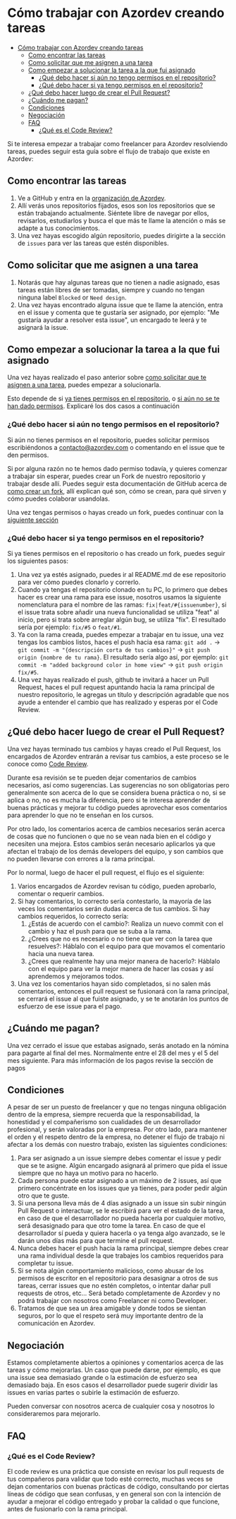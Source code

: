 # Cómo trabajar con Azordev creando tareas

- [Cómo trabajar con Azordev creando tareas](#cómo-trabajar-con-azordev-creando-tareas)
  - [Como encontrar las tareas](#como-encontrar-las-tareas)
  - [Como solicitar que me asignen a una tarea](#como-solicitar-que-me-asignen-a-una-tarea)
  - [Como empezar a solucionar la tarea a la que fui asignado](#como-empezar-a-solucionar-la-tarea-a-la-que-fui-asignado)
    - [¿Qué debo hacer si aún no tengo permisos en el repositorio?](#qué-debo-hacer-si-aún-no-tengo-permisos-en-el-repositorio)
    - [¿Qué debo hacer si ya tengo permisos en el repositorio?](#qué-debo-hacer-si-ya-tengo-permisos-en-el-repositorio)
  - [¿Qué debo hacer luego de crear el Pull Request?](#qué-debo-hacer-luego-de-crear-el-pull-request)
  - [¿Cuándo me pagan?](#cuándo-me-pagan)
  - [Condiciones](#condiciones)
  - [Negociación](#negociación)
  - [FAQ](#faq)
    - [¿Qué es el Code Review?](#qué-es-el-code-review)

Si te interesa empezar a trabajar como freelancer para Azordev resolviendo tareas, puedes seguir esta guía sobre el flujo de trabajo que existe en Azordev:

## Como encontrar las tareas

1. Ve a GitHub y entra en la [organización de Azordev](https://github.com/Azordev/).
2. Allí verás unos repositorios fijados, esos son los repositorios que se están trabajando actualmente. Siéntete libre de navegar por ellos, revisarlos, estudiarlos y busca el que más te llame la atención o más se adapte a tus conocimientos.
3. Una vez hayas escogido algún repositorio, puedes dirigirte a la sección de `issues` para ver las tareas que estén disponibles.

## Como solicitar que me asignen a una tarea

1. Notarás que hay algunas tareas que no tienen a nadie asignado, esas tareas están libres de ser tomadas, siempre y cuando no tengan ninguna label `Blocked` or `Need design`.
2. Una vez hayas encontrado alguna issue que te llame la atención, entra en el issue y comenta que te gustaría ser asignado, por ejemplo: "Me gustaría ayudar a resolver esta issue", un encargado te leerá y te asignará la issue.

## Como empezar a solucionar la tarea a la que fui asignado

Una vez hayas realizado el paso anterior sobre [como solicitar que te asignen a una tarea](#como-solicitar-que-me-asignen-a-alguna-tarea), puedes empezar a solucionarla.

Esto depende de si [ya tienes permisos en el repositorio](#ya-tienes-permiso-en-el-repositorio), o [si aún no se te han dado permisos](#aún-no-tienes-permisos-en-el-repositorio). Explicaré los dos casos a continuación

### ¿Qué debo hacer si aún no tengo permisos en el repositorio?

Si aún no tienes permisos en el repositorio, puedes solicitar permisos escribiéndonos a [contacto@azordev.com](mail:contacto@azordev.com) o comentando en el issue que te den permisos.

Si por alguna razón no te hemos dado permiso todavía, y quieres comenzar a trabajar sin esperar, puedes crear un Fork de nuestro repositorio y trabajar desde allí. Puedes seguir esta documentación de GitHub acerca de [como crear un fork](https://docs.github.com/es/get-started/quickstart/fork-a-repo), allí explican qué son, cómo se crean, para qué sirven y cómo puedes colaborar usandolas.

Una vez tengas permisos o hayas creado un fork, puedes continuar con la [siguiente sección](#qué-debo-hacer-si-ya-tengo-permisos-en-el-repositorio)

### ¿Qué debo hacer si ya tengo permisos en el repositorio?

Si ya tienes permisos en el repositorio o has creado un fork, puedes seguir los siguientes pasos:

1. Una vez ya estés asignado, puedes ir al README.md de ese repositorio para ver cómo puedes clonarlo y correrlo.
2. Cuando ya tengas el repositorio clonado en tu PC, lo primero que debes hacer es crear una rama para ese issue, nosotros usamos la siguiente nomenclatura para el nombre de las ramas: `fix|feat/#{issuenumber}`, si el issue trata sobre añadir una nueva funcionalidad se utiliza "feat" al inicio, pero si trata sobre arreglar algún bug, se utiliza "fix". El resultado sería por ejemplo: `fix/#5` o `feat/#1`.
3. Ya con la rama creada, puedes empezar a trabajar en tu issue, una vez tengas los cambios listos, haces el push hacia esa rama: `git add .` -> `git commit -m "{descripción corta de tus cambios}"` -> `git push origin {nombre de tu rama}`. El resultado sería algo así, por ejemplo: `git commit -m "added background color in home view"` -> `git push origin fix/#5`.
4.  Una vez hayas realizado el push, github te invitará a hacer un Pull Request, haces el pull request apuntando hacia la rama principal de nuestro repositorio, le agregas un título y descripción agradable que nos ayude a entender el cambio que has realizado y esperas por el Code Review.

## ¿Qué debo hacer luego de crear el Pull Request?

Una vez hayas terminado tus cambios y hayas creado el Pull Request, los encargados de Azordev entrarán a revisar tus cambios, a este proceso se le conoce como [Code Review](#code-review).

Durante esa revisión se te pueden dejar comentarios de cambios necesarios, así como sugerencias. Las sugerencias no son obligatorias pero generalmente son acerca de lo que se considera buena práctica o no, si se aplica o no, no es mucha la diferencia, pero si te interesa aprender de buenas prácticas y mejorar tu código puedes aprovechar esos comentarios para aprender lo que no te enseñan en los cursos.

Por otro lado, los comentarios acerca de cambios necesarios serán acerca de cosas que no funcionen o que no se vean nada bien en el código y necesiten una mejora. Estos cambios serán necesario aplicarlos ya que afectan el trabajo de los demás developers del equipo, y son cambios que no pueden llevarse con errores a la rama principal.

Por lo normal, luego de hacer el pull request, el flujo es el siguiente:

1. Varios encargados de Azordev revisan tu código, pueden aprobarlo, comentar o requerir cambios.
2. Si hay comentarios, lo correcto sería contestarlo, la mayoría de las veces los comentarios serán dudas acerca de tus cambios. Si hay cambios requeridos, lo correcto sería: 
    1. ¿Estás de acuerdo con el cambio?: Realiza un nuevo commit con el cambio y haz el push para que se suba a la rama.
    2. ¿Crees que no es necesario o no tiene que ver con la tarea que resuelves?: Háblalo con el equipo para que movamos el comentario hacia una nueva tarea.
    3. ¿Crees que realmente hay una mejor manera de hacerlo?: Háblalo con el equipo para ver la mejor manera de hacer las cosas y así aprendemos y mejoramos todos.
3. Una vez los comentarios hayan sido completados, si no salen más comentarios, entonces el pull request se fusionará con la rama principal, se cerrará el issue al que fuiste asignado, y se te anotarán los puntos de esfuerzo de ese issue para el pago.

## ¿Cuándo me pagan?

Una vez cerrado el issue que estabas asignado, serás anotado en la nómina para pagarte al final del mes. Normalmente entre el 28 del mes y el 5 del mes siguiente. Para más información de los pagos revise la sección de pagos
<!-- TODO: Añadir sección de pagos donde explique los métodos de pago y etc -->

## Condiciones

A pesar de ser un puesto de freelancer y que no tengas ninguna obligación dentro de la empresa, siempre recuerda que la responsabilidad, la honestidad y el compañerismo son cualidades de un desarrollador profesional, y serán valoradas por la empresa. Por otro lado, para mantener el orden y el respeto dentro de la empresa, no detener el flujo de trabajo ni afectar a los demás con nuestro trabajo, existen las siguientes condiciones:

1. Para ser asignado a un issue siempre debes comentar el issue y pedir que se te asigne. Algún encargado asignará al primero que pida el issue siempre que no haya un motivo para no hacerlo.
2. Cada persona puede estar asignado a un máximo de 2 issues, así que primero concéntrate en los issues que ya tienes, para poder pedir algún otro que te guste.
3. Si una persona lleva más de 4 días asignado a un issue sin subir ningún Pull Request o interactuar, se le escribirá para ver el estado de la tarea, en caso de que el desarrollador no pueda hacerla por cualquier motivo, será desasignado para que otro tome la tarea. En caso de que el desarrollador sí pueda y quiera hacerla o ya tenga algo avanzado, se le darán unos días más para que termine el pull request.
4. Nunca debes hacer el push hacia la rama principal, siempre debes crear una rama individual desde la que trabajes los cambios requeridos para completar tu issue.
5. Si se nota algún comportamiento malicioso, como abusar de los permisos de escritor en el repositorio para desasignar a otros de sus tareas, cerrar issues que no estén completos, o intentar dañar pull requests de otros, etc... Será betado completamente de Azordev y no podrá trabajar con nosotros como Freelancer ni como Developer.
6. Tratamos de que sea un área amigable y donde todos se sientan seguros, por lo que el respeto será muy importante dentro de la comunicación en Azordev. 

## Negociación

Estamos completamente abiertos a opiniones y comentarios acerca de las tareas y cómo mejorarlas. Un caso que puede darse, por ejemplo, es que una issue sea demasiado grande o la estimación de esfuerzo sea demasiado baja. En esos casos el desarrollador puede sugerir dividir las issues en varias partes o subirle la estimación de esfuerzo.

Pueden conversar con nosotros acerca de cualquier cosa y nosotros lo consideraremos para mejorarlo.

## FAQ

### ¿Qué es el Code Review?

El code review es una práctica que consiste en revisar los pull requests de tus compañeros para validar que todo esté correcto, muchas veces se dejan comentarios con buenas prácticas de código, consultando por ciertas líneas de código que sean confusas, y en general son con la intención de ayudar a mejorar el código entregado y probar la calidad o que funcione, antes de fusionarlo con la rama principal.
